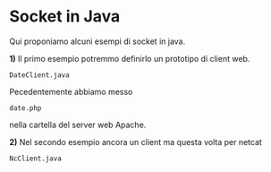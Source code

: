 # Socket in Java

Qui proponiamo alcuni esempi di socket in java. 

**1)** Il primo esempio potremmo definirlo un prototipo di client web.
```
DateClient.java
```
Pecedentemente abbiamo messo 
```
date.php
```
nella cartella del server web Apache.

**2)** Nel secondo esempio ancora un client ma questa volta per netcat
```
NcClient.java
```

